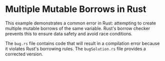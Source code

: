 # Multiple Mutable Borrows in Rust

This example demonstrates a common error in Rust: attempting to create multiple mutable borrows of the same variable.  Rust's borrow checker prevents this to ensure data safety and avoid race conditions.

The `bug.rs` file contains code that will result in a compilation error because it violates Rust's borrowing rules. The `bugSolution.rs` file provides a corrected version.